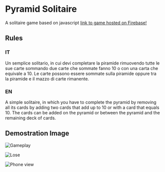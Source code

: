 # Pyramid Solitaire

A solitaire game based on javascript
[link to game hosted on Firebase!](https://solitaire104.firebaseapp.com/)

## Rules

### IT

Un semplice solitario, in cui devi completare la piramide rimuovendo tutte le sue carte sommando due carte che sommate fanno 10 o con una carta che equivale a 10. Le carte possono essere sommate sulla piramide oppure tra la piramide e il mazzo di carte rimanente.

### EN

A simple solitaire, in which you have to complete the pyramid by removing all its cards by adding two cards that add up to 10 or with a card that equals 10. The cards can be added on the pyramid or between the pyramid and the remaining deck of cards.

## Demostration Image

![Gameplay](https://i.ibb.co/ZNyFzFj/solitaire1.png)

![Lose](https://i.ibb.co/s5X2kJT/solitaire2.png)

![Phone view](https://i.ibb.co/61B8Xtt/solitaire3.png)
